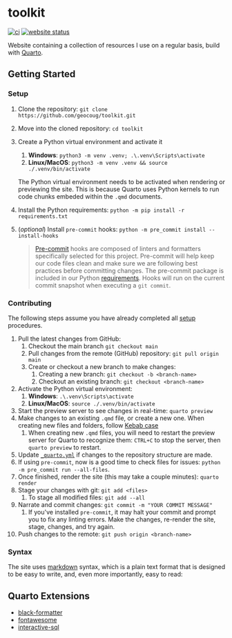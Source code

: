 # toolkit

[![ci](https://github.com/geocoug/toolkit/actions/workflows/build-and-deploy.yml/badge.svg)](https://github.com/geocoug/toolkit/actions/workflows/build-and-deploy.yml)
[![website status](https://img.shields.io/website.svg?down_color=red&down_message=down&up_color=green&up_message=up&url=http%3A%2F%2Ftoolkit.geocoug.com)](https://toolkit.geocoug.com)

Website containing a collection of resources I use on a regular basis, build with [Quarto](https://quarto.org/docs/websites/).

## Getting Started

### Setup

1. Clone the repository: `git clone https://github.com/geocoug/toolkit.git`
2. Move into the cloned repository: `cd toolkit`
3. Create a Python virtual environment and activate it
   1. **Windows**: `python3 -m venv .venv; .\.venv\Scripts\activate`
   2. **Linux/MacOS**: `python3 -m venv .venv && source ./.venv/bin/activate`

   The Python virtual environment needs to be activated when rendering or previewing the site. This is because Quarto uses Python kernels to run code chunks embeded within the `.qmd` documents.

4. Install the Python requirements: `python -m pip install -r requirements.txt`
5. (*optional*) Install `pre-commit` hooks: `python -m pre_commit install --install-hooks`
   > [Pre-commit](https://pre-commit.com/) hooks are composed of linters and formatters specifically selected for this project. Pre-commit will help keep our code files clean and make sure we are following best practices before committing changes. The pre-commit package is included in our Python [requirements](./requirements.txt). Hooks will run on the current commit snapshot when executing a `git commit`.

### Contributing

The following steps assume you have already completed all [setup](#setup) procedures.

1. Pull the latest changes from GitHub:
   1. Checkout the main branch `git checkout main`
   2. Pull changes from the remote (GitHub) repository:  `git pull origin main`
   3. Create or checkout a new branch to make changes:
      1. Creating a new branch: `git checkout -b <branch-name>`
      2. Checkout an existing branch: `git checkout <branch-name>`
2. Activate the Python virtual environment:
   1. **Windows**: `.\.venv\Scripts\activate`
   2. **Linux/MacOS**: `source ./.venv/bin/activate`
3. Start the preview server to see changes in real-time: `quarto preview`
4. Make changes to an existing `.qmd` file, or create a new one. When creating new files and folders, follow [Kebab case](https://en.wikipedia.org/wiki/Letter_case#Kebab_case)
   1. When creating new `.qmd` files, you will need to restart the preview server for Quarto to recognize them: `CTRL+C` to stop the server, then `quarto preview` to restart.
5. Update [`_quarto.yml`](_quarto.yml) if changes to the repository structure are made.
6. If using `pre-commit`, now is a good time to check files for issues: `python -m pre_commit run --all-files`.
7. Once finished, render the site (this may take a couple minutes): `quarto render`
8. Stage your changes with git: `git add <files>`
   1. To stage all modified files: `git add --all`
9. Narrate and commit changes: `git commit -m "YOUR COMMIT MESSAGE"`
   1. If you've installed `pre-commit`, it may halt your commit and prompt you to fix any linting errors. Make the changes, re-render the site, stage, changes, and try again.
10. Push changes to the remote: `git push origin <branch-name>`

### Syntax

The site uses [markdown](https://quarto.org/docs/authoring/markdown-basics.html) syntax, which is a plain text format that is designed to be easy to write, and, even more importantly, easy to read:

## Quarto Extensions

- [black-formatter](https://github.com/shafayetShafee/black-formatter)
- [fontawesome](https://github.com/quarto-ext/fontawesome)
- [interactive-sql](https://github.com/shafayetShafee/interactive-sql)
